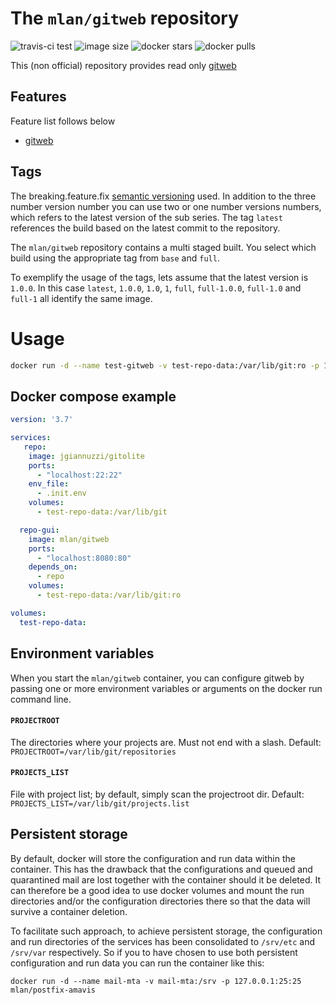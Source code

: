 # The `mlan/gitweb` repository

![travis-ci test](https://img.shields.io/travis/mlan/docker-gitweb.svg?label=build&style=popout-square&logo=travis)
![image size](https://img.shields.io/microbadger/image-size/mlan/gitweb.svg?label=size&style=popout-square&logo=docker)
![docker stars](https://img.shields.io/docker/stars/mlan/gitweb.svg?label=stars&style=popout-square&logo=docker)
![docker pulls](https://img.shields.io/docker/pulls/mlan/gitweb.svg?label=pulls&style=popout-square&logo=docker)

This (non official) repository provides read only [gitweb](https://git-scm.com/docs/gitweb)

## Features

Feature list follows below

- [gitweb](https://git-scm.com/docs/gitweb)

## Tags

The breaking.feature.fix [semantic versioning](https://semver.org/)
used. In addition to the three number version number you can use two or
one number versions numbers, which refers to the latest version of the 
sub series. The tag `latest` references the build based on the latest commit to the repository.

The `mlan/gitweb` repository contains a multi staged built. You select which build using the appropriate tag from `base` and `full`.

To exemplify the usage of the tags, lets assume that the latest version is `1.0.0`. In this case `latest`, `1.0.0`, `1.0`, `1`, `full`, `full-1.0.0`, `full-1.0` and `full-1` all identify the same image.

# Usage


```bash
docker run -d --name test-gitweb -v test-repo-data:/var/lib/git:ro -p 127.0.0.1:8080:80 mlan/gitweb
```

## Docker compose example


```yaml
version: '3.7'

services:
   repo:
    image: jgiannuzzi/gitolite
    ports:
      - "localhost:22:22"
    env_file:
      - .init.env
    volumes:
      - test-repo-data:/var/lib/git

  repo-gui:
    image: mlan/gitweb
    ports:
      - "localhost:8080:80"
    depends_on:
      - repo
    volumes:
      - test-repo-data:/var/lib/git:ro

volumes:
  test-repo-data:
```

## Environment variables

When you start the `mlan/gitweb` container, you can configure gitweb by passing one or more environment variables or arguments on the docker run command line.

#### `PROJECTROOT`
The directories where your projects are. Must not end with a slash.
Default: `PROJECTROOT=/var/lib/git/repositories`

#### `PROJECTS_LIST`
File with project list; by default, simply scan the projectroot dir.
Default: `PROJECTS_LIST=/var/lib/git/projects.list`

## Persistent storage

By default, docker will store the configuration and run data within the container. This has the drawback that the configurations and queued and quarantined mail are lost together with the container should it be deleted. It can therefore be a good idea to use docker volumes and mount the run directories and/or the configuration directories there so that the data will survive a container deletion.

To facilitate such approach, to achieve persistent storage, the configuration and run directories of the services has been consolidated to `/srv/etc` and `/srv/var` respectively.  So if you to have chosen to use both persistent configuration and run data you can run the container like this:

```
docker run -d --name mail-mta -v mail-mta:/srv -p 127.0.0.1:25:25 mlan/postfix-amavis
```
